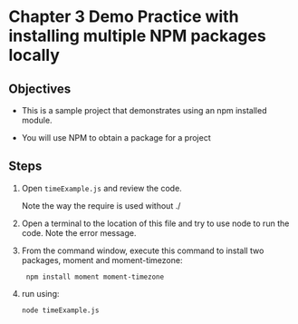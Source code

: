 # Chapter 3 Demo Practice with installing multiple NPM packages locally

## Objectives

* This is a sample project that demonstrates using an npm installed module.

* You will use NPM to obtain a package for a project

## Steps

1. Open `timeExample.js` and review the code.

    Note the way the require is used without ./

1. Open a terminal to the location of this file and try to use node to run the code. Note the error message.

1. From the command window, execute this command to install two packages, moment and moment-timezone:
    
    ``` npm install moment moment-timezone```
 
1. run using:

    ``` node timeExample.js ```